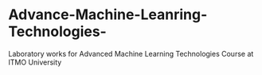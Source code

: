 # Advance-Machine-Leanring-Technologies-
Laboratory works for Advanced Machine Learning Technologies Course at ITMO University
